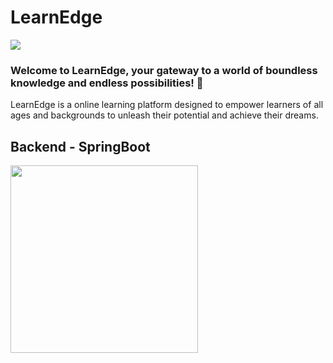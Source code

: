 <h1>LearnEdge</h1>
<img src="https://github.com/cepdnaclk/e19-co226-Online-Learning-Platform/assets/115539769/3b4982f8-2fda-4425-a4d4-e53ec4720cd9"/>

<h3>Welcome to LearnEdge, your gateway to a world of boundless knowledge and endless possibilities! 🚀 </h3>

<p>LearnEdge is a online learning platform designed to empower learners of all ages and backgrounds to unleash their potential and achieve their dreams.</p>

<h2>Backend - SpringBoot</h2>
<img src="https://github.com/cepdnaclk/e19-co226-Online-Learning-Platform/assets/115539769/ea614eb1-698f-4089-9148-f1010d3e7758" width=300/>

